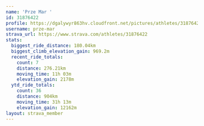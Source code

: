 ```yaml
---
name: 'Prze Mar '
id: 31876422
profile: https://dgalywyr863hv.cloudfront.net/pictures/athletes/31876422/22548952/4/large.jpg
username: prze-mar
strava_url: https://www.strava.com/athletes/31876422
stats:
  biggest_ride_distance: 180.04km
  biggest_climb_elevation_gain: 969.2m
  recent_ride_totals:
    count: 7
    distance: 276.21km
    moving_time: 11h 03m
    elevation_gain: 2178m
  ytd_ride_totals:
    count: 36
    distance: 904km
    moving_time: 31h 13m
    elevation_gain: 12162m
layout: strava_member
--- 
```

